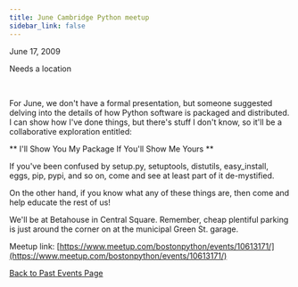 ```yaml
---
title: June Cambridge Python meetup
sidebar_link: false
---
```


June 17, 2009


Needs a location

   

For June, we don't have a formal presentation, but someone suggested delving into the details of how Python software is packaged and distributed. I can show how I've done things, but there's stuff I don't know, so it'll be a collaborative exploration entitled:

** I'll Show You My Package If You'll Show Me Yours **

If you've been confused by setup.py, setuptools, distutils, easy_install, eggs, pip, pypi, and so on, come and see at least part of it de-mystified.

On the other hand, if you know what any of these things are, then come and help educate the rest of us!

We'll be at Betahouse in Central Square. Remember, cheap plentiful parking is just around the corner on at the municipal Green St. garage.


Meetup link: [https://www.meetup.com/bostonpython/events/10613171/](https://www.meetup.com/bostonpython/events/10613171/)

[Back to Past Events Page](index.md)